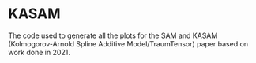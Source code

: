 # KASAM
The code used to generate all the plots for the SAM and KASAM (Kolmogorov-Arnold Spline Additive Model/TraumTensor) paper based on work done in 2021.

